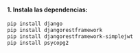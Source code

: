 #### 1. Instala las dependencias:

```bash
pip install django
pip install djangorestframework
pip install djangorestframework-simplejwt
pip install psycopg2



```
